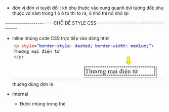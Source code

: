 * đơn vị
    đơn vi tuyệt đối : kh phụ thuộc vào xung quanh
    dvi tương đối; phụ thuộc vd nằm trong 1 ô ô to thì to ra, ô nhỏ thì nó nhỏ lại

------------------------CHỖ ĐỂ STYLE CSS---------------------------------------
* inline
    nhúng code CSS trực tiếp vào dòng html ![alt text](image.png)
    thường dùng đơn lẻ

* Internal 
    - Được nhúng trong thẻ <style>, đặt trong khối <head> ... </head> ![alt text](image-1.png)
    dưới body dùng thẻ j, trên style dùng thẻ đó thì mới theo style trên, thẻ khác sẽ h theo style đs (thông qua thành phần) <h> <p> <div>

    - Nhúng CSS thông qua thuộc tính id: Sử dụng trong trường hợp cùng một thẻ thành phần nhưng có nhiều định dạng 
    khác nhau
    khai báo trong style !idname 
    ![alt text] 

* padding: là khoảng cách giữa nd bên trong và viền ngoài 
* margin: kcach bên ngoài (ptu vs ben ngoài)

* display:
    -  display: block ptu chiếm toàn bộ chiều rộng có sẵn, có thể bđ trên dòng mới
    - inline: chiếm chiều rộng cần thiết, kh bđ trên dòng mới, kh có chiều cao,rộng. Lề và đệm chỉ ảnh hưởng đến không gian ngang.
    - flex: Các phần tử con của container flex có thể được căn chỉnh và phân phối theo các thuộc tính khác nhau.

* font-size: dùng vw để có tương thích

-----------------------------THUỘC TÍNH CỦA FLEX-CONTAINER------------------------
* flex-wrap: cho phép items xún dòng khi kích thước container thay đổi
    - display: flex
    - flex-wrap: nowrap
        ---> cùng 1 dòng dù kích thước có ntn
    - display: flex
    - flex-wrap: wrap-reverse
        ---> xún dòng nhưng reverse

* justify-content: canh lề hiển thị các item the trục main-asix
    - center/space-between/space-around/flex-end/space-evenly

* align-items: canh lề hiển thị theo trục cross-axis (slide16 css.part2)
    - center/...giống cái trên

* align-content: canh lề cho cả khối container

-----------------------------------THUỘC TÍNH CỦA FLEX-IETMS--------------------------
* order: thứ tự hiển thị vd:2,5,3,1,4 ; nếu kh để gì thì default là 0

* flex-grow: tăng trưởng so vs cái items khác, sử dụng khi tổng kích thước item nhỏ hơn container

* flex-shrink: ngc vs grow, ni hén teo lại

* flex-basis: thiết lập kthuoc của item

* align-self: canh lề hiển thị của items 

* thuộc tính chứa display: flex chính là container

-------------------------------GRID------------------
- gộp column hay row: row thì thay colume=row
    - grid-column-start:2
    - grid-colume-end: 4
    == grid-column: 2/4

- grid-template-columns: cho phép điều chỉnh hiển thị của cột
    + vd: grid-template-columns: auto auto auto
            grid-template-columns: 20% 30% 50%
- gap: khoảnh cách giữa các cột/hàng (column-gap, row-gap, gap)
    gap: 20px 20px theo thứ tự là trên dưới trái phải


-----------------GRID--------------
* display: grid

* grid-template-columns: auto (tự động cân bằng), 
    - nếu nhiều colume quá thì dùng REPEAT(SỐ, 1FR) ---> 1fr: chia đều theo số
    tương tự như row

* gap: khcach giữa các row và column

* dùng padding nếu mún tạo khcach xung quanh

* grid-area: row start/col start/ row end/ col end